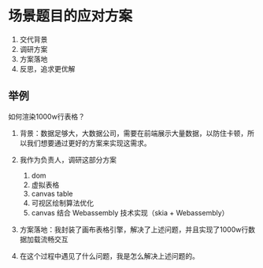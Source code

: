 # 场景题目的应对方案
1. 交代背景
2. 调研方案
3. 方案落地
4. 反思，追求更优解

## 举例
如何渲染1000w行表格？

1. 背景：数据足够大，大数据公司，需要在前端展示大量数据，以防住卡顿，所以我们想要通过更好的方案来实现这需求。
2. 我作为负责人，调研这部分方案
	1. dom 
	2. 虚拟表格
	3. canvas table
	4. 可视区绘制算法优化
	5. canvas 结合 Webassembly 技术实现（skia + Webassembly）

3. 方案落地：我封装了画布表格引擎，解决了上述问题，并且实现了1000w行数据加载流畅交互
4. 在这个过程中遇见了什么问题，我是怎么解决上述问题的。



